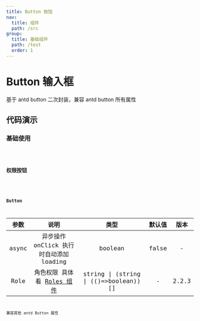 ```yaml
---
title: Button 按钮
nav:
  title: 组件
  path: /src
group:
  title: 基础组件
  path: /test
  order: 1
---
```


# Button 输入框

基于 antd button 二次封装，兼容 antd button 所有属性

## 代码演示

### 基础使用

<code src='./demos/demo1.tsx' />

### 权限按钮

<code src='./demos/demo2.tsx' />

### Button

| 参数  |                            说明                             |                 类型                  | 默认值 | 版本  |
| :---: | :---------------------------------------------------------: | :-----------------------------------: | :----: | :---: |
| async |           异步操作 onClick 执行时自动添加 loading           |                boolean                | false  |   -   |
| Role  | 角色权限 具体看 [Roles 组件](/hera-ui/business/roles#roles) | string \| (string \| (()=>boolean))[] |   -    | 2.2.3 |

兼容其他 antd Button 属性
